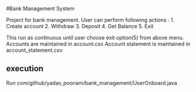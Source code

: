 #Bank Management System

Project for bank management.
User can perform following actions :
    1. Create account
    2. Withdraw
    3. Deposit
    4. Get Balance
    5. Exit

This run as continuous until user choose exit option(5) from above menu.
Accounts are maintained in account.csv
Account statement is maintained in account_statement.csv

## execution
Run com/github/yadav_poonam/bank_management/UserOnboard.java

